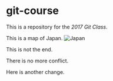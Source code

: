 # git-course

This is a repository for the *2017 Git Class*.

This is a map of Japan.
![Japan](http://ontheworldmap.com/japan/pictorial-travel-map-of-japan.jpg)

This is not the end.

There is no more conflict.

Here is another change.
